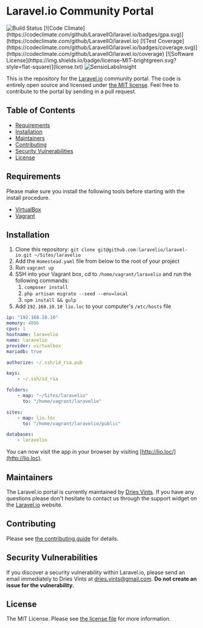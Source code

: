 # Laravel.io Community Portal

<img src="https://travis-ci.org/laravelio/laravel.io.svg?branch=master" alt="Build Status">
[![Code Climate](https://codeclimate.com/github/LaravelIO/laravel.io/badges/gpa.svg)](https://codeclimate.com/github/LaravelIO/laravel.io)
[![Test Coverage](https://codeclimate.com/github/LaravelIO/laravel.io/badges/coverage.svg)](https://codeclimate.com/github/LaravelIO/laravel.io/coverage)
[![Software License](https://img.shields.io/badge/license-MIT-brightgreen.svg?style=flat-square)](license.txt)
<img src="https://insight.sensiolabs.com/projects/50a7431f-66b0-4221-8837-7ccf1924031e/mini.png" alt="SensioLabsInsight">

This is the repository for the [Laravel.io](http://laravel.io) community portal. The code is entirely open source and licensed under [the MIT license](license.txt). Feel free to contribute to the portal by sending in a pull request.

## Table of Contents

- [Requirements](#requirements)
- [Installation](#installation)
- [Maintainers](#maintainers)
- [Contributing](#contributing)
- [Security Vulnerabilities](#security-vulnerabilities)
- [License](#license)

## Requirements

Please make sure you install the following tools before starting with the install procedure.

- [VirtualBox](https://www.virtualbox.org/)
- [Vagrant](https://www.vagrantup.com/)

## Installation

1. Clone this repository: `git clone git@github.com:laravelio/laravel-io.git ~/Sites/laravelio`
2. Add the `Homestead.yaml` file from below to the root of your project
3. Run `vagrant up`
4. SSH into your Vagrant box, cd to `/home/vagrant/laravelio` and run the following commands:
    1. `composer install`
    2. `php artisan migrate --seed --env=local`
    3. `npm install && gulp`
5. Add `192.168.10.10 lio.loc` to your computer's `/etc/hosts` file

```yaml
ip: "192.168.10.10"
memory: 4096
cpus: 1
hostname: laravelio
name: laravelio
provider: virtualbox
mariadb: true

authorize: ~/.ssh/id_rsa.pub

keys:
    - ~/.ssh/id_rsa

folders:
    - map: "~/Sites/laravelio"
      to: "/home/vagrant/laravelio"

sites:
    - map: lio.loc
      to: "/home/vagrant/laravelio/public"

databases:
    - laravelio
```

You can now visit the app in your browser by visiting [http://lio.loc/](http://lio.loc).

## Maintainers

The Laravel.io portal is currently maintained by [Dries Vints](https://github.com/driesvints). If you have any questions please don't hesitate to contact us through the support widget on the [Laravel.io](http://laravel.io/) website.

## Contributing

Please see [the contributing guide](contributing.md) for details.

## Security Vulnerabilities

If you discover a security vulnerability within Laravel.io, please send an email immediately to Dries Vints at [dries.vints@gmail.com](mailto:dries.vints@gmail.com). **Do not create an issue for the vulnerability.**

## License

The MIT License. Please see [the license file](license.txt) for more information.
